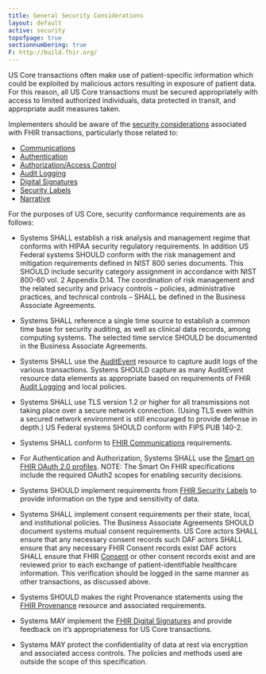 ```yaml
---
title: General Security Considerations
layout: default
active: security
topofpage: true
sectionnumbering: true
F: http://build.fhir.org/
---
```


US Core transactions often make use of patient-specific information which could be exploited by malicious actors resulting in exposure of patient data. For this reason, all US Core transactions must be secured appropriately with access to limited authorized individuals, data protected in transit, and appropriate audit measures taken.

Implementers should be aware of the [security considerations] associated with FHIR transactions, particularly those related to:

-   [Communications]
-   [Authentication]
-   [Authorization/Access Control]
-   [Audit Logging]
-   [Digital Signatures]
-   [Security Labels]
-   [Narrative]

For the purposes of US Core, security conformance requirements are as follows:


- Systems SHALL establish a risk analysis and management regime that conforms with HIPAA security regulatory requirements. In addition US Federal systems SHOULD conform with the risk management and mitigation requirements defined in NIST 800 series documents. This SHOULD include security category assignment in accordance with NIST 800-60 vol. 2 Appendix D.14. The coordination of risk management and the related security and privacy controls – policies, administrative practices, and technical controls – SHALL be defined in the Business Associate Agreements.
- Systems SHALL reference a single time source to establish a common time base for security auditing, as well as clinical data records, among computing systems. The selected time service SHOULD be documented in the Business Associate Agreements.

- Systems SHALL use the [AuditEvent] resource to capture audit logs of the various transactions. Systems SHOULD capture as many AuditEvent resource data elements as appropriate based on requirements of FHIR [Audit Logging] and local policies.
-   Systems SHALL use TLS version 1.2 or higher for all transmissions not taking place over a secure network connection.
    (Using TLS even within a secured network environment is still encouraged to provide defense in depth.) US Federal systems SHOULD conform with FIPS PUB 140-2.
-   Systems SHALL conform to [FHIR Communications] requirements.
-   For Authentication and Authorization, Systems SHALL use the [Smart on FHIR OAuth 2.0 profiles](http://docs.smarthealthit.org/authorization/). NOTE: The Smart On FHIR specifications include the required OAuth2 scopes for enabling security decisions.
-   Systems SHOULD implement requirements from [FHIR Security Labels] to provide information on the type and sensitivity of data.
-   Systems SHALL implement consent requirements per their state, local, and institutional policies. The Business Associate Agreements SHOULD document systems mutual consent requirements. US Core actors SHALL ensure that any necessary consent records such DAF actors SHALL ensure that any necessary FHIR Consent records exist DAF actors SHALL ensure that FHIR [Consent] or other consent records exist and are reviewed prior to each exchange of patient-identifiable healthcare information. This verification should be logged in the same manner as other transactions, as discussed above.
-   Systems SHOULD makes the right Provenance statements using the [FHIR Provenance] resource and associated requirements.
-   Systems MAY implement the [FHIR Digital Signatures] and provide feedback on it’s appropriateness for US Core transactions.
-   Systems MAY protect the confidentiality of data at rest via encryption and associated access controls. The policies and methods used are outside the scope of this specification.


  [FHIR Communications]: {{site.data.fhir.path}}/security.html#http
  [Smart On FHIR]: http://fhir-docs.smarthealthit.org/argonaut-dev/authorization/backend-services/
  [FHIR Security Labels]: {{site.data.fhir.path}}/security-labels.html
  [FHIR Provenance]: {{site.data.fhir.path}}/provenance.html
  [FHIR Digital Signatures]: {{site.data.fhir.path}}/security.html#digital%20signatures

  [security considerations]: {{site.data.fhir.path}}/security.html
  [Communications]: {{site.data.fhir.path}}/security.html#http
  [Authentication]: {{site.data.fhir.path}}/security.html#authentication
  [Authorization/Access Control]: {{site.data.fhir.path}}/security.html#authorization/access%20control
  [Audit Logging]: {{site.data.fhir.path}}/security.html#audit%20logging
  [Digital Signatures]: {{site.data.fhir.path}}/security.html#digital%20signatures
  [Security Labels]: {{site.data.fhir.path}}/security-labels.html
  [Narrative]: {{site.data.fhir.path}}/security.html#narrative
  [AuditEvent]: {{site.data.fhir.path}}/auditevent.html
  [Audit Logging]: {{site.data.fhir.path}}/security.html#audit
  [Consent]: {{site.data.fhir.path}}/consent.html
